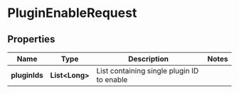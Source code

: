 
# PluginEnableRequest

## Properties
Name | Type | Description | Notes
------------ | ------------- | ------------- | -------------
**pluginIds** | **List&lt;Long&gt;** | List containing single plugin ID to enable | 



